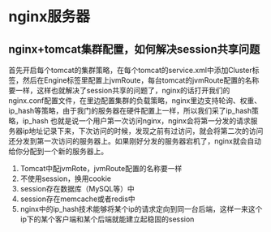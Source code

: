 # nginx服务器


## nginx+tomcat集群配置，如何解决session共享问题
首先开启每个tomcat的集群策略，在每个tomcat的service.xml中添加Cluster标签，然后在Engine标签里配置上jvmRoute，每台tomcat的jvmRoute配置的名称要一样，这样也就解决了session共享的问题了，nginx的话打开我们的nginx.conf配置文件，在里边配置集群的负载策略，nginx里边支持轮询、权重、ip_hash等策略，由于我门的服务器在硬件配置上一样，所以我们采了ip_hash策略，ip_hash 也就是说一个用户第一次访问nginx，nginx会将第一分发的请求服务器ip地址记录下来，下次访问的时候，发现之前有过访问，就会将第二次的访问还分发到第一次访问的服务器上。如果刚好分发的服务器宕机了，nginx就会自动给你分配到一个新的服务器上。
1. Tomcat中配jvmRote，jvmRoute配置的名称要一样
2. 不使用session，换用cookie
3. session存在数据库（MySQL等）中
4. session存在memcache或者redis中
5. nginx中的ip_hash技术能够将某个ip的请求定向到同一台后端，这样一来这个ip下的某个客户端和某个后端就能建立起稳固的session

